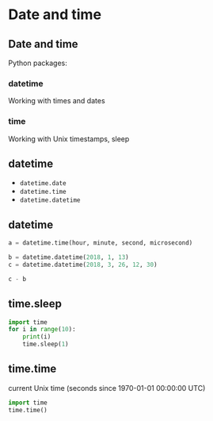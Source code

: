 # Date and time

## Date and time

Python packages:

### datetime

Working with times and dates

### time

Working with Unix timestamps, sleep

## datetime

- `datetime.date`
- `datetime.time`
- `datetime.datetime`

## datetime

```py
a = datetime.time(hour, minute, second, microsecond)
```

```py
b = datetime.datetime(2018, 1, 13)
c = datetime.datetime(2018, 3, 26, 12, 30)

c - b
```

## time.sleep

```py
import time
for i in range(10):
    print(i)
    time.sleep(1)
```

## time.time

current Unix time (seconds since 1970-01-01 00:00:00 UTC)

```py
import time
time.time()
```
